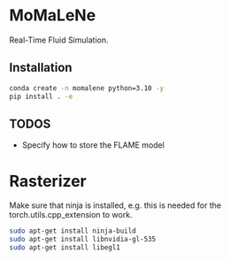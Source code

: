 # MoMaLeNe

Real-Time Fluid Simulation.

## Installation

```bash
conda create -n momalene python=3.10 -y
pip install . -e 
```

## TODOS

- Specify how to store the FLAME model


# Rasterizer

Make sure that ninja is installed, e.g. this is needed for the torch.utils.cpp_extension to work.

```bash
sudo apt-get install ninja-build
sudo apt-get install libnvidia-gl-535
sudo apt-get install libegl1 
```